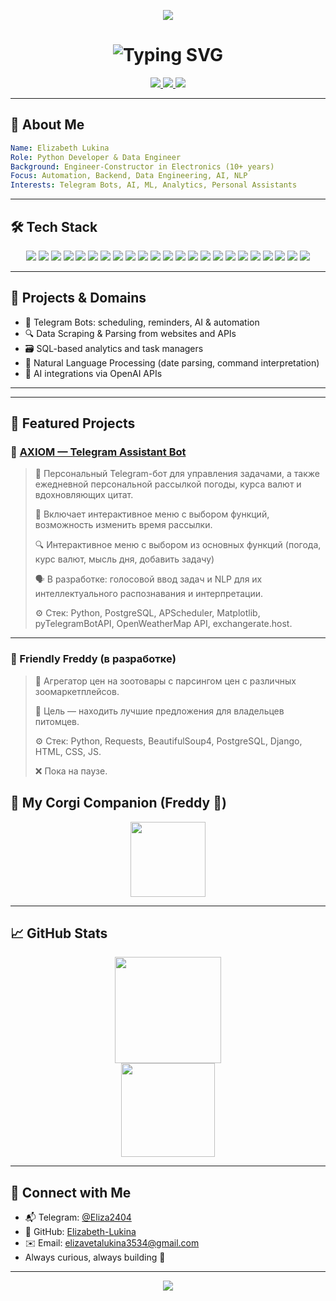 <!-- Animated Header -->
<p align="center">
  <img src="https://capsule-render.vercel.app/api?type=waving&color=ff69b4&height=200&section=header&text=Welcome%20to%20My%20Profile!&fontSize=40&fontColor=ffffff&animation=fadeIn" />
</p>

<h1 align="center">
  <img src="https://readme-typing-svg.demolab.com?font=Fira+Code&weight=500&size=24&pause=1000&center=true&vCenter=true&color=FF69B4&width=435&lines=Hi%2C+I'm+Elizabeth!;Python+Developer+%7C+AI+Explorer;Telegram+Bots+%7C+ML+%7C+Analytics" alt="Typing SVG" />
</h1>

<p align="center">
  <a href="https://github.com/Elizabeth-Lukina">
    <img src="https://img.shields.io/github/followers/Elizabeth-Lukina?label=Follow&style=social" />
  </a>
  <a href="https://t.me/Eliza2404">
    <img src="https://img.shields.io/badge/Telegram-%40Eliza2404-ff69b4?style=flat&logo=telegram" />
  </a>
  <a href="mailto:elizavetalukina3534@gmail.com">
    <img src="https://img.shields.io/badge/Email-Write%20me-ff69b4?style=flat&logo=gmail" />
  </a>
</p>

---

## 🧠 About Me

```yaml
Name: Elizabeth Lukina
Role: Python Developer & Data Engineer
Background: Engineer-Constructor in Electronics (10+ years)
Focus: Automation, Backend, Data Engineering, AI, NLP
Interests: Telegram Bots, AI, ML, Analytics, Personal Assistants
```

---

## 🛠️ Tech Stack

<p align="center"> <!-- Languages & Core --> <img src="https://img.shields.io/badge/Python-3776AB?style=for-the-badge&logo=python&logoColor=white"/> <img src="https://img.shields.io/badge/SQL-003B57?style=for-the-badge&logo=postgresql&logoColor=white"/> <img src="https://img.shields.io/badge/Git-F05032?style=for-the-badge&logo=git&logoColor=white"/> <!-- Frameworks --> <img src="https://img.shields.io/badge/Django-092E20?style=for-the-badge&logo=django&logoColor=white"/> <img src="https://img.shields.io/badge/DRF-red?style=for-the-badge&logo=django&logoColor=white"/> <img src="https://img.shields.io/badge/Flask-000000?style=for-the-badge&logo=flask&logoColor=white"/> <!-- Databases --> <img src="https://img.shields.io/badge/PostgreSQL-4169E1?style=for-the-badge&logo=postgresql&logoColor=white"/> <img src="https://img.shields.io/badge/MongoDB-4EA94B?style=for-the-badge&logo=mongodb&logoColor=white"/> <img src="https://img.shields.io/badge/ClickHouse-FFDD00?style=for-the-badge&logo=clickhouse&logoColor=black"/> <img src="https://img.shields.io/badge/SQL%20Server-CC2927?style=for-the-badge&logo=microsoft-sql-server&logoColor=white"/> <img src="https://img.shields.io/badge/MS%20Access-A4373A?style=for-the-badge&logo=microsoft-access&logoColor=white"/> <!-- Data & ML --> <img src="https://img.shields.io/badge/Pandas-150458?style=for-the-badge&logo=pandas&logoColor=white"/> <img src="https://img.shields.io/badge/NumPy-013243?style=for-the-badge&logo=numpy&logoColor=white"/> <img src="https://img.shields.io/badge/Scikit--learn-F7931E?style=for-the-badge&logo=scikitlearn&logoColor=white"/> <img src="https://img.shields.io/badge/TensorFlow-FF6F00?style=for-the-badge&logo=tensorflow&logoColor=white"/> <img src="https://img.shields.io/badge/PyTorch-EE4C2C?style=for-the-badge&logo=pytorch&logoColor=white"/> <img src="https://img.shields.io/badge/NLP-dateparser-lightgrey?style=for-the-badge"/> <!-- APIs & Tools --> <img src="https://img.shields.io/badge/Telegram%20Bots-26A5E4?style=for-the-badge&logo=telegram&logoColor=white"/> <img src="https://img.shields.io/badge/APScheduler-FF69B4?style=for-the-badge"/> <img src="https://img.shields.io/badge/OpenWeatherMap-FF6B00?style=for-the-badge&logo=cloud&logoColor=white"/> <img src="https://img.shields.io/badge/Airflow-017CEE?style=for-the-badge&logo=apache-airflow&logoColor=white"/> <img src="https://img.shields.io/badge/Tableau-E97627?style=for-the-badge&logo=tableau&logoColor=white"/> <img src="https://img.shields.io/badge/Power%20BI-F2C811?style=for-the-badge&logo=powerbi&logoColor=black"/> </p>

---

## 🧩 Projects & Domains

- 🤖 Telegram Bots: scheduling, reminders, AI & automation
- 🔍 Data Scraping & Parsing from websites and APIs
- 🗃️ SQL-based analytics and task managers
- 🧬 Natural Language Processing (date parsing, command interpretation)
- 🧠 AI integrations via OpenAI APIs

---
---

## 📌 Featured Projects

### 🧠 [AXIOM — Telegram Assistant Bot](https://github.com/Elizabeth-Lukina/talegramBot)

> 🧠 Персональный Telegram-бот для управления задачами, а также ежедневной персональной рассылкой погоды, курса валют и вдохновляющих цитат.
> 
> 📌 Включает интерактивное меню с выбором функций, возможность изменить время рассылки.
> 
> 🔍 Интерактивное меню с выбором из основных функций (погода, курс валют, мысль дня, добавить задачу)
> 
> 🗣️ В разработке: голосовой ввод задач и NLP для их интеллектуального распознавания и интерпретации.
> 
> ⚙️ Стек: Python, PostgreSQL, APScheduler, Matplotlib, pyTelegramBotAPI, OpenWeatherMap API, exchangerate.host.

---

### 🐶 Friendly Freddy (в разработке)

> 🧠 Агрегатор цен на зоотовары с парсингом цен с различных зоомаркетплейсов.
> 
> 📌 Цель — находить лучшие предложения для владельцев питомцев.
>
> ⚙️ Стек: Python, Requests, BeautifulSoup4, PostgreSQL, Django, HTML, CSS, JS.
> 
> ❌ Пока на паузе.

## 🐾 My Corgi Companion (Freddy 🐶)

<p align="center">
  <img src="https://99px.ru/sstorage/86/2018/04/image_862304181120109636831.gif" height="120" />
</p>

---

## 📈 GitHub Stats

<p align="center">
  <img src="https://github-readme-stats.vercel.app/api?username=Elizabeth-Lukina&show_icons=true&theme=radical&hide_border=true" height="170"/>
  <br/>
  <img src="https://github-readme-streak-stats.herokuapp.com/?user=Elizabeth-Lukina&theme=radical&hide_border=true" height="150"/>
</p>

---

## 💬 Connect with Me

- 📬 Telegram: [@Eliza2404](https://t.me/Eliza2404)
- 💼 GitHub: [Elizabeth-Lukina](https://github.com/Elizabeth-Lukina)
- ✉️ Email: elizavetalukina3534@gmail.com
- Always curious, always building 🚀

---

<p align="center">
  <img src="https://capsule-render.vercel.app/api?type=waving&color=ff69b4&height=120&section=footer"/>
</p>
